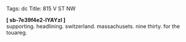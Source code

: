 Tags: dc
Title: 815 V ST NW
  
**[ sb-7e39f4e2-lYAYzI ]**  
supporting. headlining. switzerland. massachusets. nine thirty. for the touareg.